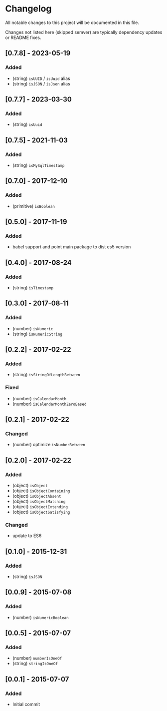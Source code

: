 # Changelog

All notable changes to this project will be documented in this file.

Changes not listed here (skipped semver) are typically dependency updates or README fixes.


## [0.7.8] - 2023-05-19

### Added

- (string) `isUUID` / `isUuid` alias
- (string) `isJSON` / `isJson` alias

## [0.7.7] - 2023-03-30

### Added

- (string) `isUuid`


## [0.7.5] - 2021-11-03

### Added

- (string) `isMySqlTimestamp`


## [0.7.0] - 2017-12-10

### Added

- (primitive) `isBoolean`


## [0.5.0] - 2017-11-19

### Added

- babel support and point main package to dist es5 version


## [0.4.0] - 2017-08-24

### Added

- (string) `isTimestamp`


## [0.3.0] - 2017-08-11

### Added

- (number) `isNumeric`
- (string) `isNumericString`


## [0.2.2] - 2017-02-22

### Added

- (string) `isStringOfLengthBetween`

### Fixed

- (number) `isCalendarMonth`
- (number) `isCalendarMonthZeroBased`


## [0.2.1] - 2017-02-22

### Changed

- (number) optimize `isNumberBetween`


## [0.2.0] - 2017-02-22

### Added

- (object) `isObject`
- (object) `isObjectContaining`
- (object) `isObjectAbsent`
- (object) `isObjectMatching`
- (object) `isObjectExtending`
- (object) `isObjectSatisfying`

### Changed

- update to ES6


## [0.1.0] - 2015-12-31

### Added

- (string) `isJSON`


## [0.0.9] - 2015-07-08

### Added

- (number) `isNumericBoolean`


## [0.0.5] - 2015-07-07

### Added

- (number) `numberIsOneOf` 
- (string) `stringIsOneOf`


## [0.0.1] - 2015-07-07

### Added

- Initial commit
